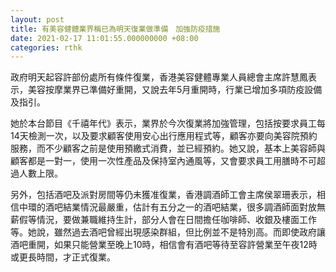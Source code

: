 ```yaml
---
layout: post
title: 有美容健體業界稱已為明天復業做準備　加強防疫措施
date: 2021-02-17 11:01:55.000000000 +08:00
categories: rthk
---
```


政府明天起容許部份處所有條件復業，香港美容健體專業人員總會主席許慧鳳表示，美容按摩業界已準備好重開，又說去年5月重開時，行業已增加多項防疫設備及指引。

她於本台節目《千禧年代》表示，業界於今次復業將加強管理，包括按要求員工每14天檢測一次，以及要求顧客使用安心出行應用程式等，顧客亦要向美容院預約服務，而不少顧客之前是使用預繳式消費，並已經預約。她又說，基本上美容師與顧客都是一對一，使用一次性產品及保持室內通風等，又會要求員工用膳時不可超過人數上限。

另外，包括酒吧及派對房間等仍未獲准復業，香港調酒師工會主席侯翠珊表示，相信中環的酒吧結業情況最嚴重，估計有五分之一的酒吧結業，很多調酒師面對放無薪假等情況，要做兼職維持生計，部分人會在日間擔任咖啡師、收銀及樓面工作等。她說，雖然過去酒吧曾經出現感染群組，但比例並不是特別高。而即使政府讓酒吧重開，如果只能營業至晚上10時，相信會有酒吧等待至容許營業至午夜12時或更長時間，才正式復業。
